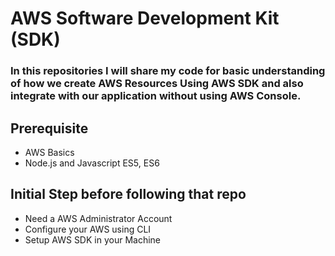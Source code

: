 # AWS Software Development Kit (SDK)

### In this repositories I will share my code for basic understanding of how we create AWS Resources Using AWS SDK and also integrate with our application without using AWS Console.

## Prerequisite

- AWS Basics
- Node.js and Javascript ES5, ES6

## Initial Step before following that repo

- Need a AWS Administrator Account
- Configure your AWS using CLI
- Setup AWS SDK in your Machine
